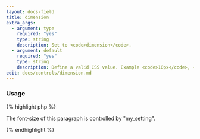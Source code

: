 ```yaml
---
layout: docs-field
title: dimension
extra_args:
  - argument: type
    required: "yes"
    type: string
    description: Set to <code>dimension</code>.
  - argument: default
    required: "yes"
    type: string
    description: Define a valid CSS value. Example <code>10px</code>, <code>1em</code>, <code>90vh</code> etc.
edit: docs/controls/dimension.md
---
```


### Usage

{% highlight php %}
<div style="font-size: <?php echo get_theme_mod( 'my_setting', '1em' ); ?>">
	<p>The font-size of this paragraph is controlled by "my_setting".</p>
</div>
{% endhighlight %}
